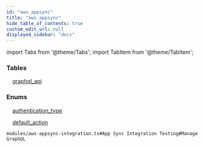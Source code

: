 ```yaml
---
id: "aws_appsync"
title: "aws_appsync"
hide_table_of_contents: true
custom_edit_url: null
displayed_sidebar: "docs"
---
```


import Tabs from '@theme/Tabs';
import TabItem from '@theme/TabItem';

<Tabs>
  <TabItem value="Components" label="Components" default>

### Tables

    [graphql_api](../../aws/tables/aws_appsync_entity_graphql_api.GraphqlApi)

### Enums
    [authentication_type](../../aws/enums/aws_appsync_entity_graphql_api.AuthenticationType)

    [default_action](../../aws/enums/aws_appsync_entity_graphql_api.DefaultAction)

</TabItem>
  <TabItem value="Code examples" label="Code examples">

```testdoc
modules/aws-appsync-integration.ts#App Sync Integration Testing#Manage GraphQL
```

</TabItem>
</Tabs>
